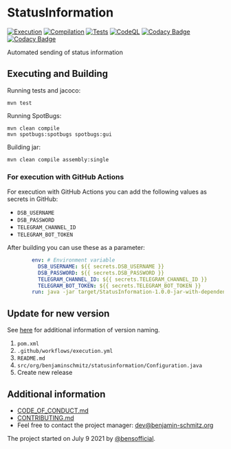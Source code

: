 # StatusInformation

[![Execution](https://github.com/bensofficial/StatusInformation/actions/workflows/execution.yml/badge.svg)](https://github.com/bensofficial/StatusInformation/actions/workflows/execution.yml)
[![Compilation](https://github.com/bensofficial/StatusInformation/actions/workflows/compilation.yml/badge.svg)](https://github.com/bensofficial/StatusInformation/actions/workflows/compilation.yml)
[![Tests](https://github.com/bensofficial/StatusInformation/actions/workflows/tests.yml/badge.svg)](https://github.com/bensofficial/StatusInformation/actions/workflows/tests.yml)
[![CodeQL](https://github.com/bensofficial/StatusInformation/actions/workflows/codeql-analysis.yml/badge.svg)](https://github.com/bensofficial/StatusInformation/actions/workflows/codeql-analysis.yml)
[![Codacy Badge](https://app.codacy.com/project/badge/Grade/4a362a6b8a5d496f93200f81d5a62446)](https://www.codacy.com/gh/bensofficial/StatusInformation/dashboard?utm_source=github.com&amp;utm_medium=referral&amp;utm_content=bensofficial/StatusInformation&amp;utm_campaign=Badge_Grade)
[![Codacy Badge](https://app.codacy.com/project/badge/Coverage/4a362a6b8a5d496f93200f81d5a62446)](https://www.codacy.com/gh/bensofficial/StatusInformation/dashboard?utm_source=github.com&utm_medium=referral&utm_content=bensofficial/StatusInformation&utm_campaign=Badge_Coverage)

Automated sending of status information

## Executing and Building
Running tests and jacoco:
````Shell
mvn test
````

Running SpotBugs:
````Shell
mvn clean compile
mvn spotbugs:spotbugs spotbugs:gui
````

Building jar:
````Shell
mvn clean compile assembly:single
````
### For execution with GitHub Actions
For execution with GitHub Actions you can add the following values as secrets in GitHub:
-	``DSB_USERNAME``
-	``DSB_PASSWORD``
-	``TELEGRAM_CHANNEL_ID``
-	``TELEGRAM_BOT_TOKEN``

After building you can use these as a parameter:
````yml
        env: # Environment variable
          DSB_USERNAME: ${{ secrets.DSB_USERNAME }}
          DSB_PASSWORD: ${{ secrets.DSB_PASSWORD }}
          TELEGRAM_CHANNEL_ID: ${{ secrets.TELEGRAM_CHANNEL_ID }}
          TELEGRAM_BOT_TOKEN: ${{ secrets.TELEGRAM_BOT_TOKEN }}
        run: java -jar target/StatusInformation-1.0.0-jar-with-dependencies.jar $DSB_USERNAME $DSB_PASSWORD $TELEGRAM_CHANNEL_ID $TELEGRAM_BOT_TOKEN
````
## Update for new version
See [here](https://semver.org) for additional information of version naming.

1.	``pom.xml``
2.	``.github/workflows/execution.yml``
3.	``README.md``
4.	``src/org/benjaminschmitz/statusinformation/Configuration.java``
5.	Create new release

## Additional information
-	[CODE_OF_CONDUCT.md](https://github.com/bensofficial/StatusInformation/blob/main/.github/CODE_OF_CONDUCT.md)
-	[CONTRIBUTING.md](https://github.com/bensofficial/StatusInformation/blob/main/.github/CONTRIBUTING.md)
-	Feel free to contact the project manager: dev@benjamin-schmitz.org
 
The project started on July 9 2021 by [@bensofficial](https://github.com/bensofficial).

